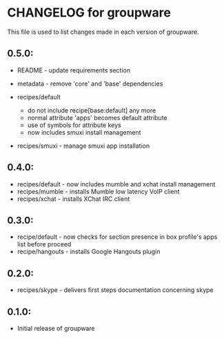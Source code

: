 # CHANGELOG for groupware

This file is used to list changes made in each version of groupware.

## 0.5.0:

* README   - update requirements section
* metadata - remove 'core' and 'base' dependencies

* recipes/default

  - do not include recipe[base:default] any more
  - normal attribute 'apps' becomes default attribute
  - use of symbols for attribute keys
  - now includes smuxi install management

* recipes/smuxi - manage smuxi app installation

## 0.4.0:

* recipes/default - now includes mumble and xchat install management
* recipes/mumble  - installs Mumble low latency VoIP client
* recipes/xchat   - installs XChat IRC client

## 0.3.0:

* recipe/default  - now checks for section presence in box profile's apps list before proceed
* recipe/hangouts - installs Google Hangouts plugin

## 0.2.0:

* recipes/skype - delivers first steps documentation concerning skype

## 0.1.0:

* Initial release of groupware

